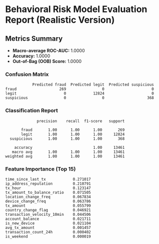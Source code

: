 # Behavioral Risk Model Evaluation Report (Realistic Version)

## Metrics Summary

- **Macro-average ROC-AUC:** 1.0000
- **Accuracy:** 1.0000
- **Out-of-Bag (OOB) Score:** 1.0000

### Confusion Matrix
```
            Predicted fraud  Predicted legit  Predicted suspicious
fraud                   269                0                     0
legit                     0            12824                     0
suspicious                0                0                   368
```

### Classification Report
```
              precision    recall  f1-score   support

       fraud       1.00      1.00      1.00       269
       legit       1.00      1.00      1.00     12824
  suspicious       1.00      1.00      1.00       368

    accuracy                           1.00     13461
   macro avg       1.00      1.00      1.00     13461
weighted avg       1.00      1.00      1.00     13461

```

### Feature Importance (Top 15)
```
time_since_last_tx            0.271017
ip_address_reputation         0.210791
tx_hour                       0.123147
tx_amount_to_balance_ratio    0.071505
location_change_freq          0.067834
device_change_freq            0.063786
tx_amount                     0.055799
country_change_flag           0.046921
transaction_velocity_10min    0.044506
account_balance               0.021711
is_new_device                 0.021104
avg_tx_amount                 0.001457
transaction_count_24h         0.000402
is_weekend                    0.000019
```
